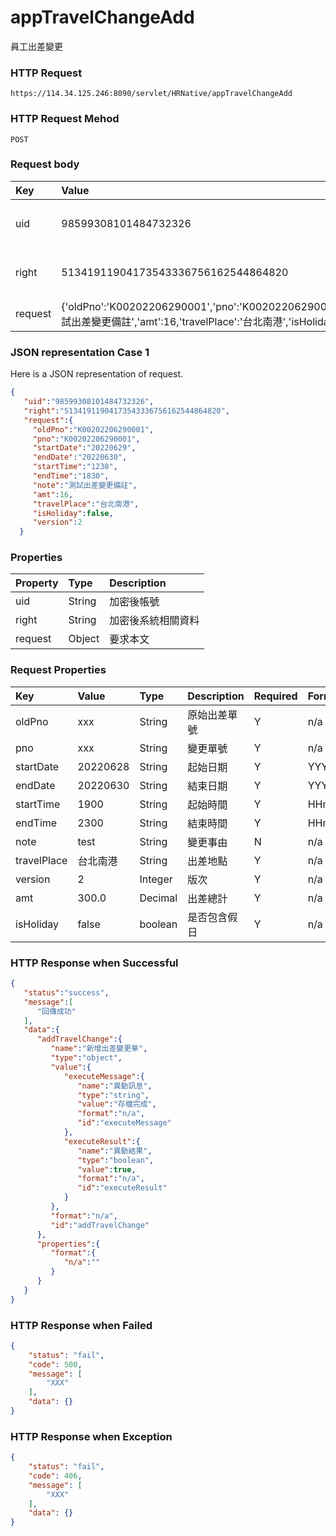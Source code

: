 # appTravelChangeAdd
員工出差變更

### HTTP Request
```
https://114.34.125.246:8090/servlet/HRNative/appTravelChangeAdd
```

### HTTP Request Mehod
```
POST
```

### Request body
| Key | Value | Type | Description |
|:----------|:-------------|:-----|:------------|
| uid | 98599308101484732326 | String | 需透過appLogin取得
| right | 51341911904173543336756162544864820 | String | 需透過appLogin取得 |
| request | {'oldPno':'K00202206290001','pno':'K00202206290001','startDate':'20220629','endDate':'20220630','startTime':'1230','endTime':'1830','note':'測試出差變更備註','amt':16,'travelPlace':'台北南港','isHoliday':false,'version':2}]} | Object | 異動條件

### JSON representation Case 1
Here is a JSON representation of request.
```json
{
   "uid":"98599308101484732326",
   "right":"51341911904173543336756162544864820",
   "request":{
     "oldPno":"K00202206290001",
     "pno":"K00202206290001",
     "startDate":"20220629",
     "endDate":"20220630",
     "startTime":"1230",
     "endTime":"1830",
     "note":"測試出差變更備註",
     "amt":16,
     "travelPlace":"台北南港",
     "isHoliday":false,
     "version":2
  }
```

### Properties
| Property | Type | Description |
|:---------|:-----|:------------|
| uid   | String | 加密後帳號 |
| right | String | 加密後系統相關資料 |
| request | Object | 要求本文 |

### Request Properties
| Key | Value | Type | Description | Required | Format |
|:----------|:-------------|:-----|:------------|:------------|:------------|
| oldPno | xxx | String | 原始出差單號 | Y | n/a |
| pno | xxx | String | 變更單號 | Y | n/a |
| startDate | 20220628 | String | 起始日期 | Y | YYYYmmdd |
| endDate | 20220630 | String | 結束日期 | Y | YYYYmmdd |
| startTime | 1900 | String | 起始時間 | Y | HHmm |  
| endTime | 2300 | String | 結束時間 | Y | HHmm |         
| note | test | String | 變更事由 | N | n/a |
| travelPlace | 台北南港 | String | 出差地點 | Y | n/a |
| version | 2 | Integer | 版次 | Y | n/a |
| amt | 300.0 | Decimal | 出差總計 | Y | n/a |
| isHoliday | false | boolean | 是否包含假日 | Y | n/a |

### HTTP Response when Successful
```json
{
   "status":"success",
   "message":[
      "回傳成功"
   ],
   "data":{
      "addTravelChange":{
         "name":"新增出差變更單",
         "type":"object",
         "value":{
            "executeMessage":{
               "name":"異動訊息",
               "type":"string",
               "value":"存檔完成",
               "format":"n/a",
               "id":"executeMessage"
            },
            "executeResult":{
               "name":"異動結果",
               "type":"boolean",
               "value":true,
               "format":"n/a",
               "id":"executeResult"
            }
         },
         "format":"n/a",
         "id":"addTravelChange"
      },
      "properties":{
         "format":{
            "n/a":""
         }
      }
   }
}
```

### HTTP Response when Failed
```json
{
    "status": "fail",
    "code": 500,
    "message": [
        "XXX"
    ],
    "data": {}
}
```

### HTTP Response when Exception
```json
{
    "status": "fail",
    "code": 406,
    "message": [
        "XXX"
    ],
    "data": {}
}
```
